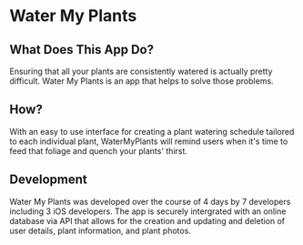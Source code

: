 # Water My Plants


## What Does This App Do?

Ensuring that all your plants are consistently watered is actually pretty difficult. Water My Plants is an app that helps to solve those problems. 

## How?

With an easy to use interface for creating a plant watering schedule tailored to each individual plant, WaterMyPlants will remind users when it's time to feed that foliage and quench your plants' thirst.

## Development

Water My Plants was developed over the course of 4 days by 7 developers including 3 iOS developers.  The app is securely intergrated with an online database via API that allows for the creation and updating and deletion of user details, plant information, and plant photos.  
